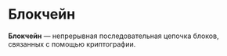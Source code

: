 # Блокчейн

**Блокчейн** — непрерывная последовательная цепочка блоков, связанных с помощью криптографии.
